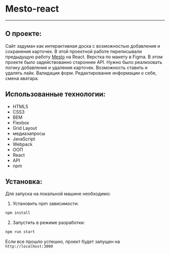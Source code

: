 # Mesto-react
___

## О проекте:

Сайт задуман как интерактивная доска с возможностью добавления и сохранения карточек.
В этой проектной работе переписывали предыдущую работу [Mesto](https://natasolt.github.io/mesto) на React.
Верстка по макету в Figma. В этом проекте было задействованно староннее API. Нужно было реализовать логику добавления и удаления карточек. Возможность
ставить и удалять лайк. Валидация форм. Редактирование информации о себе, смена аватара.

## Использованные технологии:

* HTML5
* CSS3
* BEM
* Flexbox
* Grid Layout
* медиазапросы
* JavaScript
* Webpack
* ООП
* React
* API
* npm

 ## Установка:
Для запуска на локальной машине необходимо:</br>
1. Установить npm зависимости:</br>
```sh
npm install
```
2. Запустить в режиме разработки:</br>
```sh
npm run start
```
Если все прошло успешно, проект будет запущен на `http://localhost:3000`
